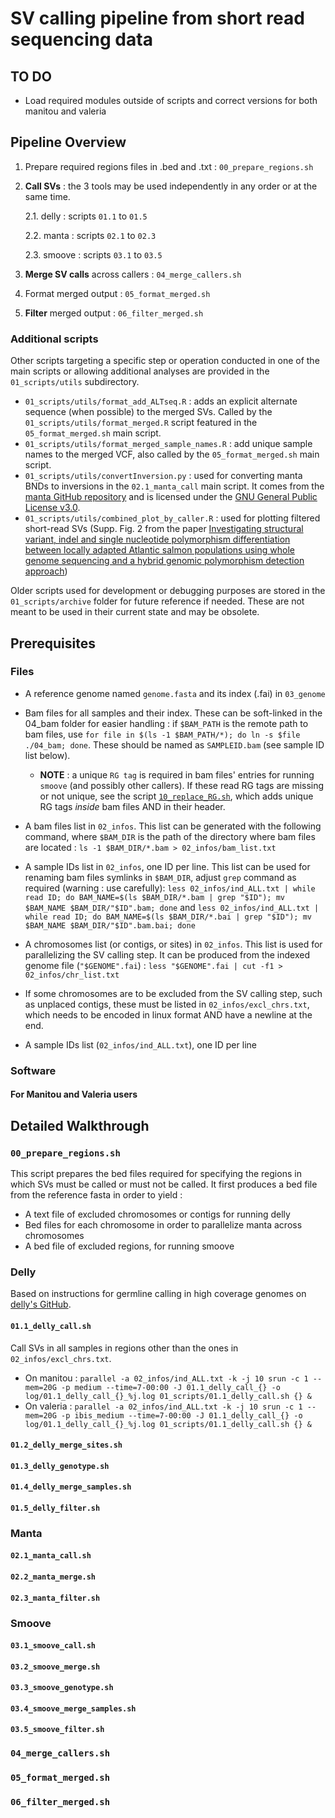 # SV calling pipeline from short read sequencing data

## TO DO
* Load required modules outside of scripts and correct versions for both manitou and valeria 

## Pipeline Overview

1. Prepare required regions files in .bed and .txt : `00_prepare_regions.sh`
2. **Call SVs** : the 3 tools may be used independently in any order or at the same time.

   2.1. delly : scripts `01.1` to `01.5`
   
   2.2. manta : scripts `02.1` to `02.3`
   
   2.3. smoove : scripts `03.1` to `03.5`

3. **Merge SV calls** across callers : `04_merge_callers.sh`
4. Format merged output : `05_format_merged.sh`
5. **Filter** merged output : `06_filter_merged.sh` 

### Additional scripts

Other scripts targeting a specific step or operation conducted in one of the main scripts or allowing additional analyses are provided in the `01_scripts/utils` subdirectory.

* `01_scripts/utils/format_add_ALTseq.R` : adds an explicit alternate sequence (when possible) to the merged SVs. Called by the `01_scripts/utils/format_merged.R` script featured in the `05_format_merged.sh` main script.
* `01_scripts/utils/format_merged_sample_names.R` : add unique sample names to the merged VCF, also called by the `05_format_merged.sh` main script.
* `01_scripts/utils/convertInversion.py` : used for converting manta BNDs to inversions in the `02.1_manta_call` main script. It comes from the [manta GitHub repository](https://github.com/Illumina/manta/blob/75b5c38d4fcd2f6961197b28a41eb61856f2d976/src/python/libexec/convertInversion.py) and is licensed under the [GNU General Public License v3.0](https://github.com/Illumina/manta/blob/75b5c38d4fcd2f6961197b28a41eb61856f2d976/LICENSE.txt).
* `01_scripts/utils/combined_plot_by_caller.R` : used for plotting filtered short-read SVs (Supp. Fig. 2 from the paper [Investigating structural variant, indel and single nucleotide polymorphism differentiation between locally adapted Atlantic salmon populations using whole genome sequencing and a hybrid genomic polymorphism detection approach](https://www.biorxiv.org/content/10.1101/2023.09.12.557169v1))

Older scripts used for development or debugging purposes are stored in the `01_scripts/archive` folder for future reference if needed. These are not meant to be used in their current state and may be obsolete.

## Prerequisites

### Files

* A reference genome named `genome.fasta` and its index (.fai) in `03_genome`

* Bam files for all samples and their index. These can be soft-linked in the 04_bam folder for easier handling : if `$BAM_PATH` is the remote path to bam files, use `for file in $(ls -1 $BAM_PATH/*); do ln -s $file ./04_bam; done`. These should be named as `SAMPLEID.bam` (see sample ID list below). 
  * **NOTE** : a unique `RG tag` is required in bam files' entries for running `smoove` (and possibly other callers). If these read RG tags are missing or not unique, see the script [`10_replace_RG.sh`](https://github.com/enormandeau/wgs_sample_preparation/blob/master/01_scripts/10_replace_RG.sh), which adds unique RG tags *inside* bam files AND in their header.

* A bam files list in `02_infos`. This list can be generated with the following command, where `$BAM_DIR` is the path of the directory where bam files are located : `ls -1 $BAM_DIR/*.bam > 02_infos/bam_list.txt`

* A sample IDs list in `02_infos`, one ID per line. This list can be used for renaming bam files symlinks in `$BAM_DIR`, adjust `grep` command as required (warning : use carefully): `less 02_infos/ind_ALL.txt | while read ID; do BAM_NAME=$(ls $BAM_DIR/*.bam | grep "$ID"); mv $BAM_NAME $BAM_DIR/"$ID".bam; done` and `less 02_infos/ind_ALL.txt | while read ID; do BAM_NAME=$(ls $BAM_DIR/*.bai | grep "$ID"); mv $BAM_NAME $BAM_DIR/"$ID".bam.bai; done`

* A chromosomes list (or contigs, or sites) in `02_infos`. This list is used for parallelizing the SV calling step. It can be produced from the indexed genome file (`"$GENOME".fai`) : `less "$GENOME".fai | cut -f1 > 02_infos/chr_list.txt`

* If some chromosomes are to be excluded from the SV calling step, such as unplaced contigs, these must be listed in `02_infos/excl_chrs.txt`, which needs to be encoded in linux format AND have a newline at the end.

* A sample IDs list (`02_infos/ind_ALL.txt`), one ID per line


### Software

#### For Manitou and Valeria users



## Detailed Walkthrough

### `00_prepare_regions.sh`

This script prepares the bed files required for specifying the regions in which SVs must be called or must not be called. It first produces a bed file from the reference fasta in order to yield : 

* A text file of excluded chromosomes or contigs for running delly
* Bed files for each chromosome in order to parallelize manta across chromosomes
* A bed file of excluded regions, for running smoove


### Delly

Based on instructions for germline calling in high coverage genomes on [delly's GitHub](https://github.com/dellytools/delly#germline-sv-calling).

#### `01.1_delly_call.sh`

Call SVs in all samples in regions other than the ones in `02_infos/excl_chrs.txt`.

* On manitou : `parallel -a 02_infos/ind_ALL.txt -k -j 10 srun -c 1 --mem=20G -p medium --time=7-00:00 -J 01.1_delly_call_{} -o log/01.1_delly_call_{}_%j.log 01_scripts/01.1_delly_call.sh {} &`
* On valeria : `parallel -a 02_infos/ind_ALL.txt -k -j 10 srun -c 1 --mem=20G -p ibis_medium --time=7-00:00 -J 01.1_delly_call_{} -o log/01.1_delly_call_{}_%j.log 01_scripts/01.1_delly_call.sh {} &`

#### `01.2_delly_merge_sites.sh`
#### `01.3_delly_genotype.sh`
#### `01.4_delly_merge_samples.sh`
#### `01.5_delly_filter.sh`

### Manta

#### `02.1_manta_call.sh`
#### `02.2_manta_merge.sh`
#### `02.3_manta_filter.sh`

### Smoove

#### `03.1_smoove_call.sh`
#### `03.2_smoove_merge.sh`
#### `03.3_smoove_genotype.sh`
#### `03.4_smoove_merge_samples.sh`
#### `03.5_smoove_filter.sh`

### `04_merge_callers.sh`

### `05_format_merged.sh`

### `06_filter_merged.sh`



